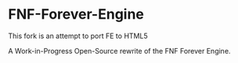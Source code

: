 # FNF-Forever-Engine

This fork is an attempt to port FE to HTML5

A Work-in-Progress Open-Source rewrite of the FNF Forever Engine.
